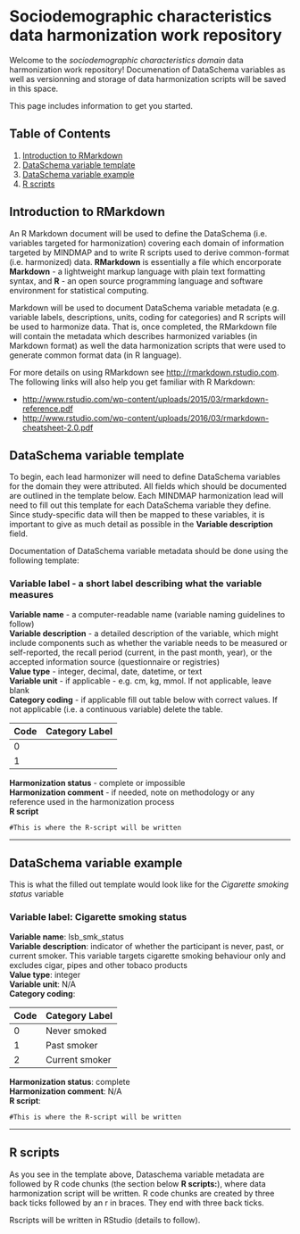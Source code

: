 # Sociodemographic characteristics data harmonization work repository
Welcome to the *sociodemographic characteristics domain* data harmonization work repository! Documenation of DataSchema variables as well as versionning and storage of data harmonization scripts will be saved in this space. 

This page includes information to get you started.

## Table of Contents
1. [Introduction to RMarkdown](#introduction-to-rmarkdown) 
2. [DataSchema variable template](#dataschema-variable-template)
3. [DataSchema variable example](#dataschema-variable-example)
4. [R scripts](#r-scripts)

 
## Introduction to RMarkdown
An R Markdown document will be used to define the DataSchema (i.e. variables targeted for harmonization) covering each domain of information targeted by MINDMAP and to write R scripts used to derive common-format (i.e. harmonized) data. **RMarkdown** is essentially a file which encorporate **Markdown** - a lightweight markup language with plain text formatting syntax, and **R** - an open source programming language and software environment for statistical computing.

Markdown will be used to document DataSchema variable metadata (e.g. variable labels, descriptions, units, coding for categories) and R scripts will be used to harmonize data. That is, once completed, the RMarkdown file will contain the metadata which describes harmonized variables (in Markdown format) as well the data harmonization scripts that were used to generate common format data (in R language).

For more details on using RMarkdown see <http://rmarkdown.rstudio.com>. The following links will also help you get familiar with R Markdown:
 - <http://www.rstudio.com/wp-content/uploads/2015/03/rmarkdown-reference.pdf>
 - <http://www.rstudio.com/wp-content/uploads/2016/03/rmarkdown-cheatsheet-2.0.pdf>
 

## **DataSchema variable template**  
To begin, each lead harmonizer will need to define DataSchema variables for the domain they were attributed. All fields which should be documented are outlined in the template below. Each MINDMAP harmonization lead will need to fill out this template for each DataSchema variable they define. Since study-specific data will then be mapped to these variables, it is important to give as much detail as possible in the **Variable description** field.

Documentation of DataSchema variable metadata should be done using the following template:

### **Variable label** -  a short label describing what the variable measures  
**Variable name** -  a computer-readable name (variable naming guidelines to follow)  
**Variable description**  - a detailed description of the variable, which might include components such as whether the variable needs to be measured or self-reported, the recall period (current, in the past month, year), or the accepted information source (questionnaire or registries)  
**Value type** - integer, decimal, date, datetime, or text   
**Variable unit** - if applicable - e.g. cm, kg, mmol. If not applicable, leave blank   
**Category coding** - if applicable fill out table below with correct values. If not applicable (i.e. a continuous variable) delete the table.  

**Code** | **Category Label**  
------------- | -------------
0 | 
1 | 

**Harmonization status** - complete or impossible  
**Harmonization comment** - if needed, note on methodology or any reference used in the harmonization process  
**R script**  
```{r, echo=TRUE}
#This is where the R-script will be written

```

****
## **DataSchema variable example**

This is what the filled out template would look like for the *Cigarette smoking status* variable
  
### **Variable label**: Cigarette smoking status  
**Variable name**: lsb_smk_status  
**Variable description**: indicator of whether the participant is never, past, or current smoker. This variable targets cigarette smoking behaviour only and excludes cigar, pipes and other tobaco products  
**Value type**: integer  
**Variable unit**: N/A  
**Category coding**:  

**Code** | **Category Label**  
------------- | -------------  
0 | Never smoked  
1 | Past smoker  
2 | Current smoker  

**Harmonization status**: complete  
**Harmonization comment**: N/A  
**R script**:  
```{r, echo=TRUE}
#This is where the R-script will be written

```
***

## R scripts

As you see in the template above, Dataschema variable metadata are followed by R code chunks (the section below **R scripts:**), where data harmonization script will be written. R code chunks are created by three back ticks followed by an r in braces. They end with three back ticks.

Rscripts will be written in RStudio (details to follow).

